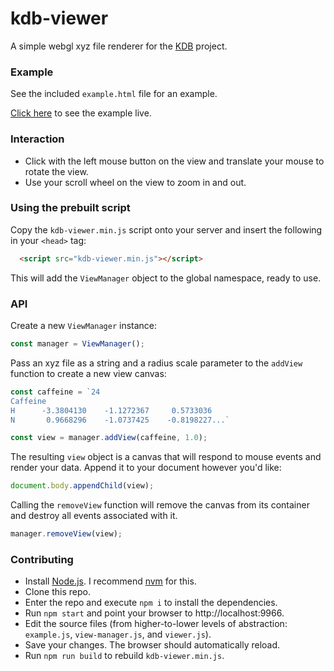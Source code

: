 # kdb-viewer

A simple webgl xyz file renderer for the [KDB](http://theory.cm.utexas.edu/KDB/) project.

### Example

See the included `example.html` file for an example.

[Click here](https://wwwtyro.github.io/kdb-viewer/example) to see the example live.

### Interaction

* Click with the left mouse button on the view and translate your mouse to rotate the view.
* Use your scroll wheel on the view to zoom in and out.

### Using the prebuilt script

Copy the `kdb-viewer.min.js` script onto your server and insert the following in your `<head>` tag:

```html
  <script src="kdb-viewer.min.js"></script>
```

This will add the `ViewManager` object to the global namespace, ready to use.

### API

Create a new `ViewManager` instance:

```js
const manager = ViewManager();
```

Pass an xyz file as a string and a radius scale parameter to the `addView` function to create a new view canvas:

```js
const caffeine = `24
Caffeine
H      -3.3804130    -1.1272367     0.5733036
N       0.9668296    -1.0737425    -0.8198227...`

const view = manager.addView(caffeine, 1.0);
```

The resulting `view` object is a canvas that will respond to mouse events and render your data. Append it to your document
however you'd like:

```js
document.body.appendChild(view);
```

Calling the `removeView` function will remove the canvas from its container and destroy all events associated with it.

```js
manager.removeView(view);
```

### Contributing

* Install [Node.js](https://nodejs.org/en/). I recommend [nvm](https://github.com/nvm-sh/nvm) for this.
* Clone this repo.
* Enter the repo and execute `npm i` to install the dependencies.
* Run `npm start` and point your browser to http://localhost:9966.
* Edit the source files (from higher-to-lower levels of abstraction: `example.js`, `view-manager.js`, and `viewer.js`).
* Save your changes. The browser should automatically reload.
* Run `npm run build` to rebuild `kdb-viewer.min.js`.
